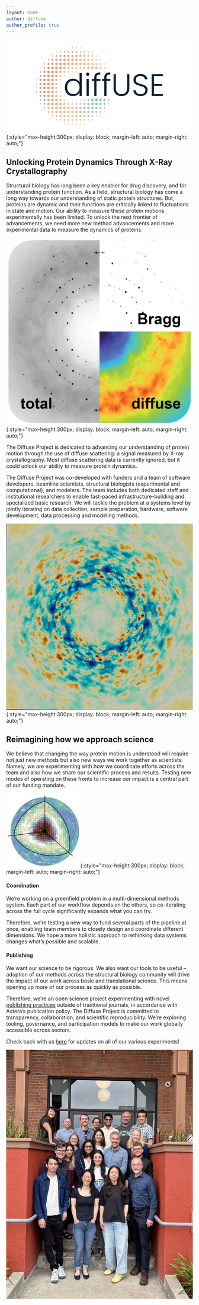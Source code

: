 ```yaml
---
layout: home
author: diffuse
author_profile: true
---
```


![diffUSE Project logo](/assets/images/diffuse_logo_banner.jpg){:style="max-height:300px; display: block; margin-left: auto; margin-right: auto;"}

## Unlocking Protein Dynamics Through X-Ray Crystallography
Structural biology has long been a key enabler for drug discovery, and for understanding protein function. As a field, structural biology has come a long way towards our understanding of static protein structures. But, proteins are dynamic and their functions are critically linked to fluctuations in state and motion. Our ability to measure these protein motions experimentally has been limited. To unlock the next frontier of advancements, we need more new method advancements and more experimental data to measure the dynamics of proteins.

<!-- ![diffuse scattering slice](/assets/images/20250624_mapslice.png){:style="max-height:220px; display: inline; margin-left: auto; margin-right: auto;"} -->
![diffuse scattering signals](/assets/images/diffuse_signals.png){:style="max-height:300px; display: block; margin-left: auto; margin-right: auto;"}

The Diffuse Project is dedicated to advancing our understanding of protein motion through the use of diffuse scattering: a signal measured by X-ray crystallography. Most diffuse scattering data is currently ignored, but it could unlock our ability to measure protein dynamics.

The Diffuse Project was co-developed with funders and a team of software developers, beamline scientists, structural biologists (experimental and computational), and modelers. The team includes both dedicated staff and institutional researchers to enable fast-paced infrastructure-building and specialized basic research. We will tackle the problem at a systems level by jointly iterating on data collection, sample preparation, hardware, software development, data processing and modeling methods.

![MD simulated diffuse scattering](/assets/images/20250805_Mac1_diffuse_crop.png){:style="max-height:300px; display: block; margin-left: auto; margin-right: auto;"}

## Reimagining how we approach science
We believe that changing the way protein motion is understood will require not just new methods but also new ways we work together as scientists. Namely, we are experimenting with how we coordinate efforts across the team and also how we share our scientific process and results. Testing new modes of operating on these fronts to increase our impact is a central part of our funding mandate.

![diffuse scattering pattern](/assets/images/main.jpg){:style="max-height:300px; display: block; margin-left: auto; margin-right: auto;"}

#### Coordination

We’re working on a greenfield problem in a multi-dimensional methods system. Each part of our workflow depends on the others, so co-iterating across the full cycle significantly expands what you can try. 

Therefore, we’re testing a new way to fund several parts of the pipeline at once, enabling team members to closely design and coordinate different dimensions. We hope a more holistic approach to rethinking data systems changes what’s possible and scalable.



#### Publishing

We want our science to be rigorous. We also want our tools to be useful – adoption of our methods across the structural biology community will drive the impact of our work across basic and translational science. This means opening up more of our process as quickly as possible. 

Therefore, we’re an open science project experimenting with novel [publishing practices](https://zenodo.org/records/15548989) outside of traditional journals, in accordance with Astera’s publication policy. The Diffuse Project is committed to transparency, collaboration, and scientific reproducibility. We’re exploring tooling, governance, and participation models to make our work globally accessible across sectors.


Check back with us [here](https://diffuse.science/posts/) for updates on all of our various experiments!

![diffUSE kick-off meeting group photo](/assets/images/diffuse_meeting_202507.jpg)
